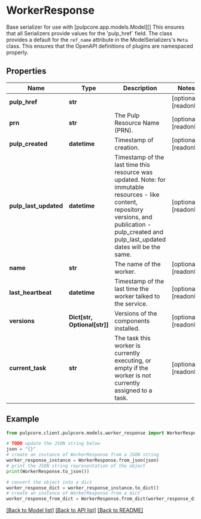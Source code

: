 # WorkerResponse

Base serializer for use with [pulpcore.app.models.Model][]  This ensures that all Serializers provide values for the 'pulp_href` field.  The class provides a default for the ``ref_name`` attribute in the ModelSerializers's ``Meta`` class. This ensures that the OpenAPI definitions of plugins are namespaced properly.

## Properties

Name | Type | Description | Notes
------------ | ------------- | ------------- | -------------
**pulp_href** | **str** |  | [optional] [readonly] 
**prn** | **str** | The Pulp Resource Name (PRN). | [optional] [readonly] 
**pulp_created** | **datetime** | Timestamp of creation. | [optional] [readonly] 
**pulp_last_updated** | **datetime** | Timestamp of the last time this resource was updated. Note: for immutable resources - like content, repository versions, and publication - pulp_created and pulp_last_updated dates will be the same. | [optional] [readonly] 
**name** | **str** | The name of the worker. | [optional] [readonly] 
**last_heartbeat** | **datetime** | Timestamp of the last time the worker talked to the service. | [optional] [readonly] 
**versions** | **Dict[str, Optional[str]]** | Versions of the components installed. | [optional] [readonly] 
**current_task** | **str** | The task this worker is currently executing, or empty if the worker is not currently assigned to a task. | [optional] [readonly] 

## Example

```python
from pulpcore.client.pulpcore.models.worker_response import WorkerResponse

# TODO update the JSON string below
json = "{}"
# create an instance of WorkerResponse from a JSON string
worker_response_instance = WorkerResponse.from_json(json)
# print the JSON string representation of the object
print(WorkerResponse.to_json())

# convert the object into a dict
worker_response_dict = worker_response_instance.to_dict()
# create an instance of WorkerResponse from a dict
worker_response_from_dict = WorkerResponse.from_dict(worker_response_dict)
```
[[Back to Model list]](../README.md#documentation-for-models) [[Back to API list]](../README.md#documentation-for-api-endpoints) [[Back to README]](../README.md)



